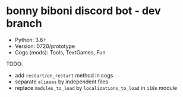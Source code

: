 # bonny biboni discord bot - dev branch
* Python: 3.6+
* Version: 0720/prototype
* Cogs (mods): Tools, TextGames, Fun

TODO:
* add `restart/on_restart` method in cogs
* separate `aliases` by independent files
* replace `modules_to_load` by `localizations_to_load` in `i18n` module
